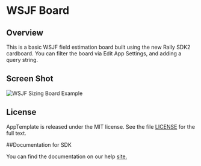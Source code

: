 WSJF Board
=========================

## Overview
This is a basic WSJF field estimation board built using the new Rally SDK2 cardboard. You can filter the board via 
Edit App Settings, and adding a query string.

## Screen Shot

![WSJF Sizing Board Example](https://raw.github.com/RallyRonnie/WSJFBoard/master/screenshot.png)

## License

AppTemplate is released under the MIT license.  See the file [LICENSE](./LICENSE) for the full text.

##Documentation for SDK

You can find the documentation on our help [site.](https://help.rallydev.com/apps/2.0rc2/doc/)
